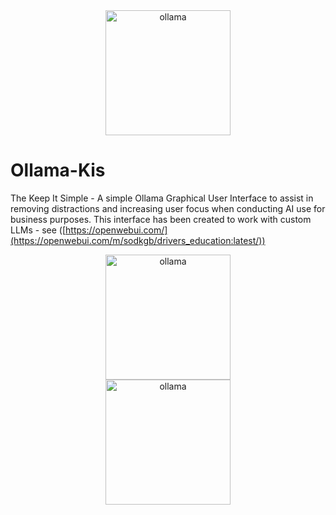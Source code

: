 <div align="center">
  <img alt="ollama" height="200px" src="ollama-kis.jpg">
</div>

# Ollama-Kis
The Keep It Simple - A simple Ollama Graphical User Interface to assist in removing distractions and increasing user focus when conducting AI use for business purposes. This interface has been created to work with custom LLMs - see ([https://openwebui.com/](https://openwebui.com/m/sodkgb/drivers_education:latest/))

<div align="center">
  <img alt="ollama" height="200px" src="drivers-ed-screenshot.jpg">
</div>

<div align="center">
  <img alt="ollama" height="200px" src="drivers-ed-screenshot2.jpg">
</div>
